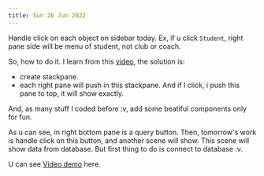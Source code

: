 ```yaml
---
title: Sun 26 Jun 2022
---
```


Handle click on each object on sidebar today. Ex, if u click `Student`, right pane side will be menu of student, not club or coach. 

So, how to do it. I learn from this [video](https://www.youtube.com/watch?v=cPF3qGTjYgk), the solution is: 

+ create stackpane.
+ each right pane will push in this stackpane. And if I click, i push this pane to top, it will show exactly.

And, as many stuff I coded before :v, add some beatiful components only for fun. 


As u can see, in right bottom pane is a query button. Then, tomorrow's work is handle click on this button, and another scene will show. This scene will show data from database. But first thing to do is connect to database :v.

U can see [Video demo](https://drive.google.com/file/d/1HYPcAPtblOWuMdWL5U1l9ZkE9YWQfcoQ/view?usp=sharing") here.
